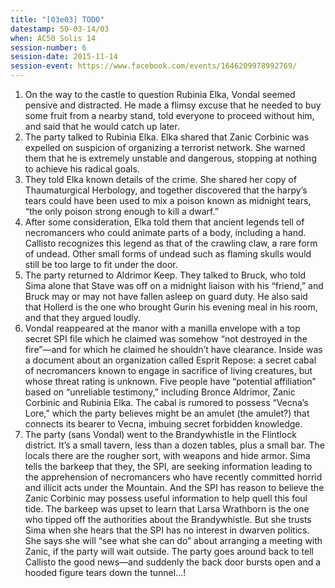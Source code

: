 ```yaml
---
title: "[03e03] TODO"
datestamp: 50-03-14/03
when: AC50 Solis 14
session-number: 6
session-date: 2015-11-14
session-event: https://www.facebook.com/events/1646209978992769/
---
```


1. On the way to the castle to question Rubinia Elka, Vondal seemed pensive and distracted. He made a flimsy excuse that he needed to buy some fruit from a nearby stand, told everyone to proceed without him, and said that he would catch up later.
2. The party talked to Rubinia Elka. Elka shared that Zanic Corbinic was expelled on suspicion of organizing a terrorist network. She warned them that he is extremely unstable and dangerous, stopping at nothing to achieve his radical goals.
3. They told Elka known details of the crime. She shared her copy of Thaumaturgical Herbology, and together discovered that the harpy’s tears could have been used to mix a poison known as midnight tears, “the only poison strong enough to kill a dwarf.”
4. After some consideration, Elka told them that ancient legends tell of necromancers who could animate parts of a body, including a hand. Callisto recognizes this legend as that of the crawling claw, a rare form of undead. Other small forms of undead such as flaming skulls would still be too large to fit under the door.
5. The party returned to Aldrimor Keep. They talked to Bruck, who told Sima alone that Stave was off on a midnight liaison with his “friend,” and Bruck may or may not have fallen asleep on guard duty. He also said that Hollerd is the one who brought Gurin his evening meal in his room, and that they argued loudly.
6. Vondal reappeared at the manor with a manilla envelope with a top secret SPI file which he claimed was somehow “not destroyed in the fire”—and for which he claimed he shouldn’t have clearance. Inside was a document about an organization called Esprit Repose: a secret cabal of necromancers known to engage in sacrifice of living creatures, but whose threat rating is unknown. Five people have “potential affiliation” based on “unreliable testimony,” including Bronce Aldrimor, Zanic Corbinic and Rubinia Elka. The cabal is rumored to possess “Vecna’s Lore,” which the party believes might be an amulet (the amulet?) that connects its bearer to Vecna, imbuing secret forbidden knowledge.
7. The party (sans Vondal) went to the Brandywhistle in the Flintlock district. It’s a small tavern, less than a dozen tables, plus a small bar. The locals there are the rougher sort, with weapons and hide armor. Sima tells the barkeep that they, the SPI, are seeking information leading to the apprehension of necromancers who have recently committed horrid and illicit acts under the Mountain. And the SPI has reason to believe the Zanic Corbinic may possess useful information to help quell this foul tide. The barkeep was upset to learn that Larsa Wrathborn is the one who tipped off the authorities about the Brandywhistle. But she trusts Sima when she hears that the SPI has no interest in dwarven politics. She says she will “see what she can do” about arranging a meeting with Zanic, if the party will wait outside. The party goes around back to tell Callisto the good news—and suddenly the back door bursts open and a hooded figure tears down the tunnel…!
